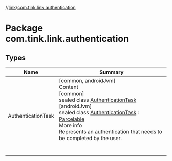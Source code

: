 //[link](../index.md)/[com.tink.link.authentication](index.md)



# Package com.tink.link.authentication  


## Types  
  
|  Name|  Summary| 
|---|---|
| <a name="com.tink.link.authentication/AuthenticationTask///PointingToDeclaration/"></a>AuthenticationTask| <a name="com.tink.link.authentication/AuthenticationTask///PointingToDeclaration/"></a>[common, androidJvm]  <br>Content  <br>[common]  <br>sealed class [AuthenticationTask]([common]-authentication-task/index.md)  <br>[androidJvm]  <br>sealed class [AuthenticationTask]([android-jvm]-authentication-task/index.md) : [Parcelable](https://developer.android.com/reference/kotlin/android/os/Parcelable.html)  <br>More info  <br>Represents an authentication that needs to be completed by the user.  <br><br><br>

